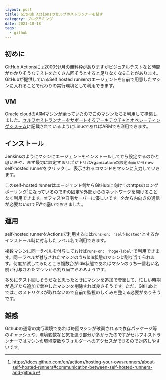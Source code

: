 ```yaml
---
layout: post
title: GitHub Actionsのセルフホストランナーを試す
category: プログラミング
date: 2021-10-18
tags:
  - github
---
```


## 初めに

GitHub Actionsには2000分/月の無料枠がありますがビジュアルテストなど時間がかかりそうなテストをたくさん回そうとすると足りなくなることがあります。GitHubが提供しているSelf hosted runnerのエージェントを自前で用意したマシンに入れることで代わりの実行環境として利用できます。

## VM

Oracle cloudのARMマシンが余っていたのでこのマシンたちを利用して構築しました。[セルフホストランナーをサポートするアーキテクチャとオペレーティングシステム](https://docs.github.com/ja/actions/hosting-your-own-runners/about-self-hosted-runners#supported-architectures-and-operating-systems-for-self-hosted-runners)に記載されているようにLinuxであればARMでも利用できます。

## インストール

Jenkinsのようにマシンにエージェントをインストールしてから設定するのかと思いきや、まず最初に設定するリポジトリ/Organizationの設定画面からnew self-hosted runnerをクリックし、表示されるコマンドをマシンに入力していきます。

このself-hosted runnerはエージェント側からGitHubに向けてのhttpsのロングポーリング[^1]になっているのでIPの固定や外部からのネットワークを開けることなく利用できます。オフィスや自宅サーバーに優しいです。外から内向きの通信が必要ないのでFWで塞いでおきました。

## 運用

self-hosted runnerをActionsで利用するには`runs-on: 'self-hosted'`とするかインストール時に付与したラベル名で利用できます。

複数マシンに同一ラベルを付与しておけば`runs-on: 'hoge-label'`で利用できます。同一ラベルが付与されたマシンのうちIdle状態のマシンに割り当てられます。何度か試してみたところ複数台がIdle状態であればマシンのうち一番若い名前が付与されたマシンから割り当てられるようです。

多めにテスト回しそうだなと思ったときにマシンを追加で登録して、忙しい時期が過ぎたら追加で増やしたマシンを削除すれば良さそうです。ただ、GitHub上ではこのメトリクスが取れないので自前で監視のしくみを整える必要がありそうです。

## 雑感

Githubの通常の実行環境であれば毎回マシンが破棄されるで依存パッケージ等のキャッシュや、環境変数など気を遣う部分が多かったのですがセルフホストランナーではマシンの環境変数やフォルダーへのアクセスができるので対応しやすいです。

[^1]: https://docs.github.com/en/actions/hosting-your-own-runners/about-self-hosted-runners#communication-between-self-hosted-runners-and-github
